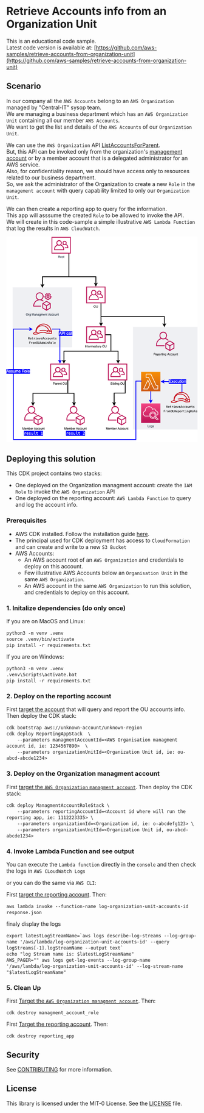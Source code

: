 # Retrieve Accounts info from an Organization Unit

This is an educational code sample.  
Latest code version is available at: [https://github.com/aws-samples/retrieve-accounts-from-organization-unit](https://github.com/aws-samples/retrieve-accounts-from-organization-unit)

## Scenario

In our company all the `AWS Accounts` belong to an `AWS Organization` managed by "Central-IT" sysop team.  
We are managing a business department which has an `AWS Organization Unit` containing all our member `AWS Accounts`.  
We want to get the list and details of the `AWS Accounts` of our `Organization Unit`.

We can use the `AWS Organization` API [ListAccountsForParent](https://docs.aws.amazon.com/organizations/latest/APIReference/API_ListAccountsForParent.html).  
But, this API can be invoked only from the organization's [management account](https://docs.aws.amazon.com/organizations/latest/userguide/orgs_getting-started_concepts.html) or by a member account that is a delegated administrator for an AWS service.  
Also, for confidentiality reason, we should have access only to resources related to our business department.  
So, we ask the administrator of the Organization to create a new `Role` in the `management account` with query capability limited to only our `Organization Unit`.  

We can then create a reporting app to query for the information.  
This app will asssume the created `Role` to be allowed to invoke the API.  
We will create in this code-sample a simple illustrative `AWS Lambda Function` that log the results in `AWS CloudWatch`.  


![Architecture](architecture.drawio.png)

## Deploying this solution

This CDK project contains two stacks:
- One deployed on the Organization managment account: create the `IAM Role` to invoke the `AWS Organization` API
- One deployed on the reporting account: `AWS Lambda Function` to query and log the account info.

### Prerequisites
- AWS CDK installed. Follow the installation guide [here](https://docs.aws.amazon.com/cdk/latest/guide/getting_started.html).
- The principal used for CDK deployment has access to `CloudFormation` and can create and write to a new `S3 Bucket`
- AWS Accounts:
    - An AWS account root of an `AWS Organization` and credentials to deploy on this account. 
    - Few illustrative AWS Accounts below an `Organisation Unit` in the same `AWS Organization`.
    - An AWS account in the same `AWS Organization` to run this solution, and credentials to deploy on this account. 

### 1. Initalize dependencies (do only once)

If you are on MacOS and Linux:

```
python3 -m venv .venv
source .venv/bin/activate
pip install -r requirements.txt
```

If you are on Windows:

```
python3 -m venv .venv
.venv\Scripts\activate.bat
pip install -r requirements.txt
```

### 2. Deploy on the reporting account

First [target the account](HOWTO_select_target_account.md) that will query and report the OU accounts info.
Then deploy the CDK stack:

```
cdk bootstrap aws://unknown-account/unknown-region
cdk deploy ReportingAppStack  \
    --parameters managmentAccountId=<AWS Organisation managment account id, ie: 1234567890>  \
    --parameters organizationUnitId=<Organization Unit id, ie: ou-abcd-abcde1234>    
```

### 3. Deploy on the Organization managment account

First [target the `AWS Organization` `managment account`](HOWTO_select_target_account.md). Then deploy the CDK stack:

```
cdk deploy ManagmentAccountRoleStack \
    --parameters reportingAccountId=<Account id where will run the reporting app, ie: 1112223335> \
    --parameters organizationId=<Organization id, ie: o-abcdefg123> \     
    --parameters organizationUnitId=<Organization Unit id, ou-abcd-abcde1234>    
```

### 4. Invoke Lambda Function and see output

You can execute the `Lambda function` directly in the `console` and then check the logs in `AWS CLoudWatch Logs`

or you can do the same via `AWS CLI`:

First [target the reporting account](HOWTO_select_target_account.md). Then: 

```
aws lambda invoke --function-name log-organization-unit-accounts-id response.json
```

finaly display the logs
```
export latestLogStreamName=`aws logs describe-log-streams --log-group-name '/aws/lambda/log-organization-unit-accounts-id' --query logStreams[-1].logStreamName --output text`
echo "log Stream name is: $latestLogStreamName"
AWS_PAGER="" aws logs get-log-events --log-group-name '/aws/lambda/log-organization-unit-accounts-id' --log-stream-name "$latestLogStreamName"
```

### 5. Clean Up

First [Target the `AWS Organization managment account`](HOWTO_select_target_account.md). Then:

```
cdk destroy managment_account_role
```

First [Target the reporting account](HOWTO_select_target_account.md). Then: 

```
cdk destroy reporting_app
```

## Security

See [CONTRIBUTING](CONTRIBUTING.md#security-issue-notifications) for more information.

## License

This library is licensed under the MIT-0 License. See the [LICENSE](LICENSE) file.